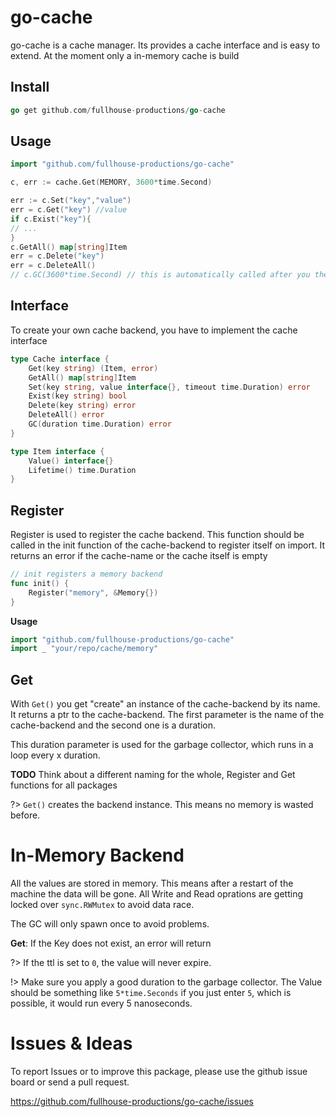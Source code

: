 <h1>go-cache</h1>

go-cache is a cache manager. Its provides a cache interface and is easy to extend.
At the moment only a in-memory cache is build

## Install

```go
go get github.com/fullhouse-productions/go-cache
```

## Usage

```go 
import "github.com/fullhouse-productions/go-cache"

c, err := cache.Get(MEMORY, 3600*time.Second)

err := c.Set("key","value")
err = c.Get("key") //value
if c.Exist("key"){
// ...
}
c.GetAll() map[string]Item 
err = c.Delete("key")
err = c.DeleteAll()
// c.GC(3600*time.Second) // this is automatically called after you the cache.Get()

```

## Interface
To create your own cache backend, you have to implement the cache interface

```go
type Cache interface {
	Get(key string) (Item, error)
	GetAll() map[string]Item
	Set(key string, value interface{}, timeout time.Duration) error
	Exist(key string) bool
	Delete(key string) error
	DeleteAll() error
	GC(duration time.Duration) error
}

type Item interface {
	Value() interface{}
	Lifetime() time.Duration
}
```

## Register
Register is used to register the cache backend. 
This function should be called in the init function of the cache-backend to register itself on import.
It returns an error if the cache-name or the cache itself is empty

```go
// init registers a memory backend
func init() {
	Register("memory", &Memory{})
}
```

**Usage**
```go
import "github.com/fullhouse-productions/go-cache"
import _ "your/repo/cache/memory"
```

## Get
With `Get()` you get "create" an instance of the cache-backend by its name. It returns a ptr to the cache-backend.
The first parameter is the name of the cache-backend and the second one is a duration.

This duration parameter is used for the garbage collector, which runs in a loop every x duration.

**TODO** Think about a different naming for the whole, Register and Get functions for all packages

?> `Get()` creates the backend instance. This means no memory is wasted before.

# In-Memory Backend

All the values are stored in memory. This means after a restart of the machine the data will be gone.
All Write and Read oprations are getting locked over `sync.RWMutex` to avoid data race.

The GC will only spawn once to avoid problems.

**Get**: If the Key does not exist, an error will return 



?> If the ttl is set to `0`, the value will never expire.

!> Make sure you apply a good duration to the garbage collector. The Value should be something like `5*time.Seconds` if you just enter `5`, which is possible, it would run every 5 nanoseconds.

# Issues & Ideas

To report Issues or to improve this package, please use the github issue board or send a pull request.

https://github.com/fullhouse-productions/go-cache/issues
